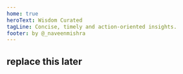 ```yaml
---
home: true
heroText: Wisdom Curated
tagLine: Concise, timely and action-oriented insights.
footer: by @_naveenmishra
---
```

## replace this later
